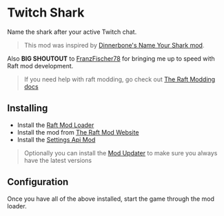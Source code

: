 ﻿# Twitch Shark

Name the shark after your active Twitch chat.

> This mod was inspired by [Dinnerbone's Name Your Shark mod](https://github.com/Dinnerbone/name-your-shark).

Also **BIG SHOUTOUT** to [FranzFischer78](https://www.raftmodding.com/user/FranzFischer78) for bringing me up to speed with Raft mod development.

> If you need help with raft modding, go check out [The Raft Modding docs](https://api.raftmodding.com/)

## Installing

- Install the [Raft Mod Loader](https://www.raftmodding.com/download)
- Install the mod from [The Raft Mod Website](https://www.raftmodding.com/mods)
- Install the [Settings Api Mod](https://www.raftmodding.com/mods/extra-settings-api)

> Optionally you can install the [Mod Updater](https://www.raftmodding.com/mods/modupdater) to make sure you always have the latest versions

## Configuration

Once you have all of the above installed, start the game through the mod loader.

